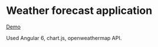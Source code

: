 # Weather forecast application
[Demo](http://bzaitsev.github.io/)

Used Angular 6, chart.js, openweathermap API.
